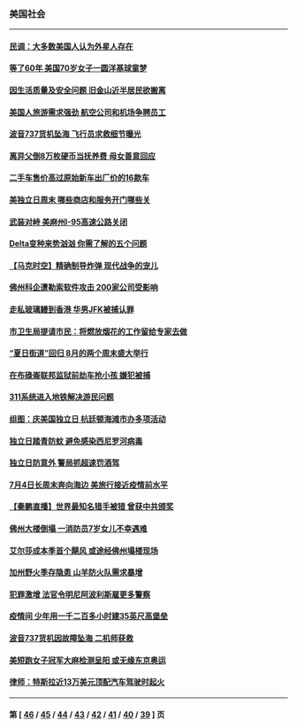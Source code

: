 ### 美国社会
---
#### [民调：大多数美国人认为外星人存在](../../pages/ncid1078160/n13066438.md) 
#### [等了60年 美国70岁女子一圆洋基球童梦](../../pages/ncid1078160/n13066141.md) 
#### [因生活质量及安全问题 旧金山近半居民欲搬离](../../pages/ncid1078160/n13065836.md) 
#### [美国人旅游需求强劲 航空公司和机场争聘员工](../../pages/ncid1078160/n13065762.md) 
#### [波音737货机坠海 飞行员求救细节曝光](../../pages/ncid1078160/n13065666.md) 
#### [离异父倒8万枚硬币当抚养费 母女善意回应](../../pages/ncid1078160/n13064915.md) 
#### [二手车售价高过原始新车出厂价的16款车](../../pages/ncid1078160/n13065490.md) 
#### [美独立日周末 哪些商店和服务开门哪些关](../../pages/ncid1078160/n13065466.md) 
#### [武装对峙 美麻州I-95高速公路关闭](../../pages/ncid1078160/n13065504.md) 
#### [Delta变种来势汹汹 你需了解的五个问题](../../pages/ncid1078160/n13065422.md) 
#### [【马克时空】精确制导炸弹 现代战争的宠儿](../../pages/ncid1078160/n13065384.md) 
#### [佛州科企遭勒索软件攻击 200家公司受影响](../../pages/ncid1078160/n13064932.md) 
#### [走私玻璃鳗到香港 华男JFK被捕认罪](../../pages/ncid1078160/n13064663.md) 
#### [市卫生局提请市民：将燃放烟花的工作留给专家去做](../../pages/ncid1078160/n13064497.md) 
#### [“夏日街道”回归 8月的两个周末盛大举行](../../pages/ncid1078160/n13064589.md) 
#### [在布碌崙联邦监狱前劫车抢小孩 嫌犯被捕](../../pages/ncid1078160/n13064584.md) 
#### [311系统进入地铁解决游民问题](../../pages/ncid1078160/n13064594.md) 
#### [组图：庆美国独立日 杭廷顿海滩市办多项活动](../../pages/ncid1078160/n13064371.md) 
#### [独立日踏青防蚊 避免感染西尼罗河病毒](../../pages/ncid1078160/n13064349.md) 
#### [独立日防意外 警局抓超速罚酒驾](../../pages/ncid1078160/n13064336.md) 
#### [7月4日长周末奔向海边 美旅行接近疫情前水平](../../pages/ncid1078160/n13064249.md) 
#### [【秦鹏直播】世界最知名猎手被猎 曾获中共颁奖](../../pages/ncid1078160/n13064243.md) 
#### [佛州大楼倒塌 一消防员7岁女儿不幸遇难](../../pages/ncid1078160/n13064188.md) 
#### [艾尔莎成本季首个飓风 或途经佛州塌楼现场](../../pages/ncid1078160/n13063843.md) 
#### [加州野火季存隐患 山羊防火队需求暴增](../../pages/ncid1078160/n13064159.md) 
#### [犯罪激增 法官令明尼阿波利斯雇更多警察](../../pages/ncid1078160/n13063669.md) 
#### [疫情间 少年用一千二百多小时建35英尺高堡垒](../../pages/ncid1078160/n13063320.md) 
#### [波音737货机因故障坠海 二机师获救](../../pages/ncid1078160/n13063809.md) 
#### [美短跑女子冠军大麻检测呈阳 或无缘东京奥运](../../pages/ncid1078160/n13063771.md) 
#### [律师：特斯拉近13万美元顶配汽车驾驶时起火](../../pages/ncid1078160/n13063616.md) 

---
#### 第 [ [46](./46.md) / [45](./45.md) / [44](./44.md) / [43](./43.md) / [42](./42.md) / [41](./41.md) / [40](./40.md) / [39](./39.md) ] 页
